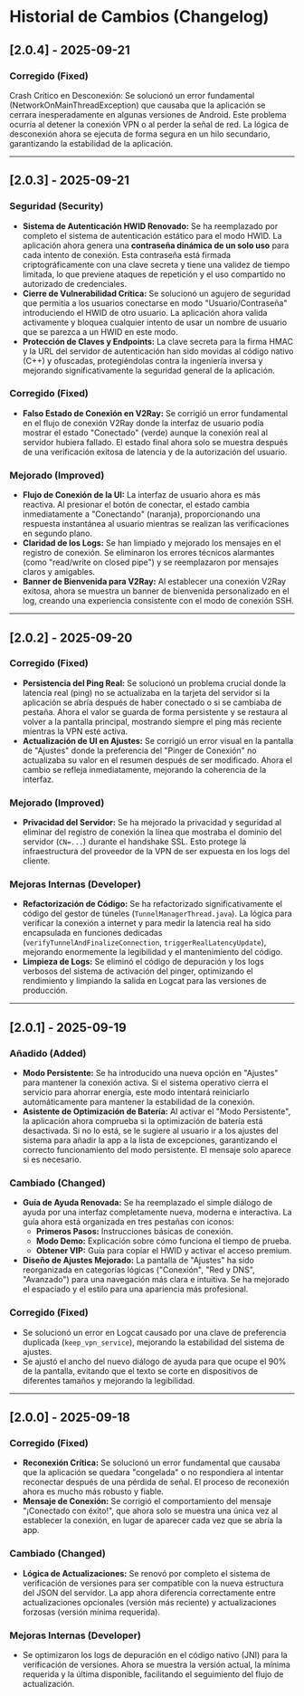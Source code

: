 # Historial de Cambios (Changelog)




## [2.0.4] - 2025-09-21
### Corregido (Fixed)
Crash Crítico en Desconexión: Se solucionó un error fundamental (NetworkOnMainThreadException) que causaba que la aplicación se cerrara inesperadamente en algunas versiones de Android. Este problema ocurría al detener la conexión VPN o al perder la señal de red. La lógica de desconexión ahora se ejecuta de forma segura en un hilo secundario, garantizando la estabilidad de la aplicación.

---

## [2.0.3] - 2025-09-21

### Seguridad (Security)

-   **Sistema de Autenticación HWID Renovado:** Se ha reemplazado por completo el sistema de autenticación estático para el modo HWID. La aplicación ahora genera una **contraseña dinámica de un solo uso** para cada intento de conexión. Esta contraseña está firmada criptográficamente con una clave secreta y tiene una validez de tiempo limitada, lo que previene ataques de repetición y el uso compartido no autorizado de credenciales.
-   **Cierre de Vulnerabilidad Crítica:** Se solucionó un agujero de seguridad que permitía a los usuarios conectarse en modo "Usuario/Contraseña" introduciendo el HWID de otro usuario. La aplicación ahora valida activamente y bloquea cualquier intento de usar un nombre de usuario que se parezca a un HWID en este modo.
-   **Protección de Claves y Endpoints:** La clave secreta para la firma HMAC y la URL del servidor de autenticación han sido movidas al código nativo (C++) y ofuscadas, protegiéndolas contra la ingeniería inversa y mejorando significativamente la seguridad general de la aplicación.

### Corregido (Fixed)

-   **Falso Estado de Conexión en V2Ray:** Se corrigió un error fundamental en el flujo de conexión V2Ray donde la interfaz de usuario podía mostrar el estado "Conectado" (verde) aunque la conexión real al servidor hubiera fallado. El estado final ahora solo se muestra después de una verificación exitosa de latencia y de la autorización del usuario.

### Mejorado (Improved)

-   **Flujo de Conexión de la UI:** La interfaz de usuario ahora es más reactiva. Al presionar el botón de conectar, el estado cambia inmediatamente a "Conectando" (naranja), proporcionando una respuesta instantánea al usuario mientras se realizan las verificaciones en segundo plano.
-   **Claridad de los Logs:** Se han limpiado y mejorado los mensajes en el registro de conexión. Se eliminaron los errores técnicos alarmantes (como "read/write on closed pipe") y se reemplazaron por mensajes claros y amigables.
-   **Banner de Bienvenida para V2Ray:** Al establecer una conexión V2Ray exitosa, ahora se muestra un banner de bienvenida personalizado en el log, creando una experiencia consistente con el modo de conexión SSH.

---

## [2.0.2] - 2025-09-20

### Corregido (Fixed)

-   **Persistencia del Ping Real:** Se solucionó un problema crucial donde la latencia real (ping) no se actualizaba en la tarjeta del servidor si la aplicación se abría después de haber conectado o si se cambiaba de pestaña. Ahora el valor se guarda de forma persistente y se restaura al volver a la pantalla principal, mostrando siempre el ping más reciente mientras la VPN esté activa.
-   **Actualización de UI en Ajustes:** Se corrigió un error visual en la pantalla de "Ajustes" donde la preferencia del "Pinger de Conexión" no actualizaba su valor en el resumen después de ser modificado. Ahora el cambio se refleja inmediatamente, mejorando la coherencia de la interfaz.

### Mejorado (Improved)

-   **Privacidad del Servidor:** Se ha mejorado la privacidad y seguridad al eliminar del registro de conexión la línea que mostraba el dominio del servidor (`CN=...`) durante el handshake SSL. Esto protege la infraestructura del proveedor de la VPN de ser expuesta en los logs del cliente.

### Mejoras Internas (Developer)

-   **Refactorización de Código:** Se ha refactorizado significativamente el código del gestor de túneles (`TunnelManagerThread.java`). La lógica para verificar la conexión a internet y para medir la latencia real ha sido encapsulada en funciones dedicadas (`verifyTunnelAndFinalizeConnection`, `triggerRealLatencyUpdate`), mejorando enormemente la legibilidad y el mantenimiento del código.
-   **Limpieza de Logs:** Se eliminó el código de depuración y los logs verbosos del sistema de activación del pinger, optimizando el rendimiento y limpiando la salida en Logcat para las versiones de producción.

---

## [2.0.1] - 2025-09-19

### Añadido (Added)

-   **Modo Persistente:** Se ha introducido una nueva opción en "Ajustes" para mantener la conexión activa. Si el sistema operativo cierra el servicio para ahorrar energía, este modo intentará reiniciarlo automáticamente para mantener la estabilidad de la conexión.
-   **Asistente de Optimización de Batería:** Al activar el "Modo Persistente", la aplicación ahora comprueba si la optimización de batería está desactivada. Si no lo está, se le sugiere al usuario ir a los ajustes del sistema para añadir la app a la lista de excepciones, garantizando el correcto funcionamiento del modo persistente. El mensaje solo aparece si es necesario.

### Cambiado (Changed)

-   **Guía de Ayuda Renovada:** Se ha reemplazado el simple diálogo de ayuda por una interfaz completamente nueva, moderna e interactiva. La guía ahora está organizada en tres pestañas con iconos:
    -   **Primeros Pasos:** Instrucciones básicas de conexión.
    -   **Modo Demo:** Explicación sobre cómo funciona el tiempo de prueba.
    -   **Obtener VIP:** Guía para copiar el HWID y activar el acceso premium.
-   **Diseño de Ajustes Mejorado:** La pantalla de "Ajustes" ha sido reorganizada en categorías lógicas ("Conexión", "Red y DNS", "Avanzado") para una navegación más clara e intuitiva. Se ha mejorado el espaciado y el estilo para una apariencia más profesional.

### Corregido (Fixed)

-   Se solucionó un error en Logcat causado por una clave de preferencia duplicada (`keep_vpn_service`), mejorando la estabilidad del sistema de ajustes.
-   Se ajustó el ancho del nuevo diálogo de ayuda para que ocupe el 90% de la pantalla, evitando que el texto se corte en dispositivos de diferentes tamaños y mejorando la legibilidad.

---

## [2.0.0] - 2025-09-18

### Corregido (Fixed)

-   **Reconexión Crítica:** Se solucionó un error fundamental que causaba que la aplicación se quedara "congelada" o no respondiera al intentar reconectar después de una pérdida de señal. El proceso de reconexión ahora es mucho más robusto y fiable.
-   **Mensaje de Conexión:** Se corrigió el comportamiento del mensaje "¡Conectado con éxito!", que ahora solo se muestra una única vez al establecer la conexión, en lugar de aparecer cada vez que se abría la app.

### Cambiado (Changed)

-   **Lógica de Actualizaciones:** Se renovó por completo el sistema de verificación de versiones para ser compatible con la nueva estructura del JSON del servidor. La app ahora diferencia correctamente entre actualizaciones opcionales (versión más reciente) y actualizaciones forzosas (versión mínima requerida).

### Mejoras Internas (Developer)

-   Se optimizaron los logs de depuración en el código nativo (JNI) para la verificación de versiones. Ahora se muestra la versión actual, la mínima requerida y la última disponible, facilitando el seguimiento del flujo de actualización.

